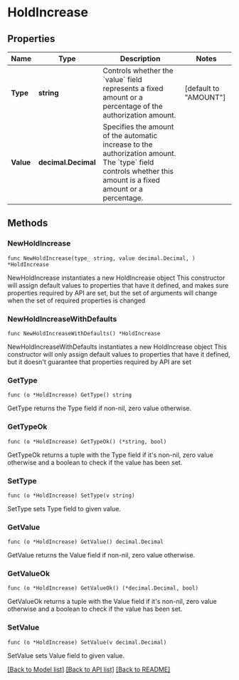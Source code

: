 # HoldIncrease

## Properties

Name | Type | Description | Notes
------------ | ------------- | ------------- | -------------
**Type** | **string** | Controls whether the &#x60;value&#x60; field represents a fixed amount or a percentage of the authorization amount. | [default to "AMOUNT"]
**Value** | **decimal.Decimal** | Specifies the amount of the automatic increase to the authorization amount.  The &#x60;type&#x60; field controls whether this amount is a fixed amount or a percentage. | 

## Methods

### NewHoldIncrease

`func NewHoldIncrease(type_ string, value decimal.Decimal, ) *HoldIncrease`

NewHoldIncrease instantiates a new HoldIncrease object
This constructor will assign default values to properties that have it defined,
and makes sure properties required by API are set, but the set of arguments
will change when the set of required properties is changed

### NewHoldIncreaseWithDefaults

`func NewHoldIncreaseWithDefaults() *HoldIncrease`

NewHoldIncreaseWithDefaults instantiates a new HoldIncrease object
This constructor will only assign default values to properties that have it defined,
but it doesn't guarantee that properties required by API are set

### GetType

`func (o *HoldIncrease) GetType() string`

GetType returns the Type field if non-nil, zero value otherwise.

### GetTypeOk

`func (o *HoldIncrease) GetTypeOk() (*string, bool)`

GetTypeOk returns a tuple with the Type field if it's non-nil, zero value otherwise
and a boolean to check if the value has been set.

### SetType

`func (o *HoldIncrease) SetType(v string)`

SetType sets Type field to given value.


### GetValue

`func (o *HoldIncrease) GetValue() decimal.Decimal`

GetValue returns the Value field if non-nil, zero value otherwise.

### GetValueOk

`func (o *HoldIncrease) GetValueOk() (*decimal.Decimal, bool)`

GetValueOk returns a tuple with the Value field if it's non-nil, zero value otherwise
and a boolean to check if the value has been set.

### SetValue

`func (o *HoldIncrease) SetValue(v decimal.Decimal)`

SetValue sets Value field to given value.



[[Back to Model list]](../README.md#documentation-for-models) [[Back to API list]](../README.md#documentation-for-api-endpoints) [[Back to README]](../README.md)


